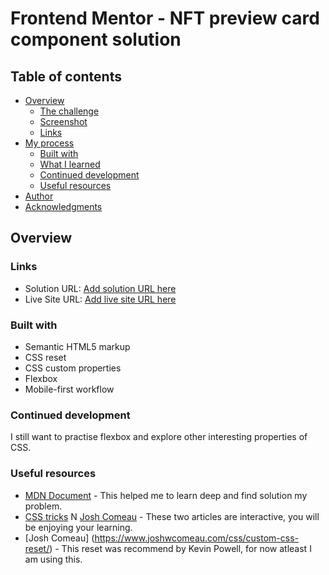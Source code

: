 # Frontend Mentor - NFT preview card component solution

## Table of contents

- [Overview](#overview)
  - [The challenge](#the-challenge)
  - [Screenshot](#screenshot)
  - [Links](#links)
- [My process](#my-process)
  - [Built with](#built-with)
  - [What I learned](#what-i-learned)
  - [Continued development](#continued-development)
  - [Useful resources](#useful-resources)
- [Author](#author)
- [Acknowledgments](#acknowledgments)

## Overview

### Links

- Solution URL: [Add solution URL here](https://your-solution-url.com)
- Live Site URL: [Add live site URL here](https://your-live-site-url.com)

### Built with

- Semantic HTML5 markup
- CSS reset
- CSS custom properties
- Flexbox
- Mobile-first workflow

### Continued development

I still want to practise flexbox and explore other interesting properties of CSS.

### Useful resources

- [MDN Document](https://developer.mozilla.org/en-US/) - This helped me to learn deep and find solution my problem.
- [CSS tricks](https://css-tricks.com/snippets/css/a-guide-to-flexbox/) N
  [Josh Comeau](https://www.joshwcomeau.com/css/interactive-guide-to-flexbox/) - These two articles are interactive, you will be enjoying your learning.
- [Josh Comeau] (https://www.joshwcomeau.com/css/custom-css-reset/) - This reset was recommend by Kevin Powell, for 
  now atleast I am using this.





